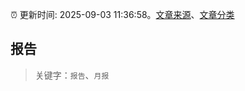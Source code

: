 :alarm_clock: 更新时间: 2025-09-03 11:36:58。[文章来源](/README.md)、[文章分类](/TAGS.md)

## 报告


> 关键字：`报告`、`月报`



